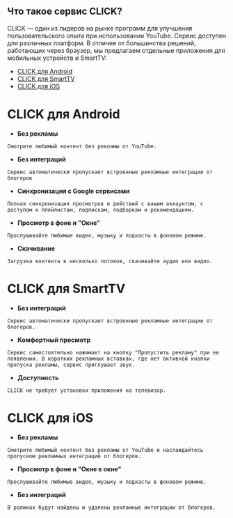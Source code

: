 ## Что такое сервис CLICK?


CLICK — один из лидеров на рынке программ для улучшения пользовательского опыта при использовании YouTube. Сервис доступен для различных платформ. В отличие от большинства решений, работающих через браузер, мы предлагаем отдельные приложения для мобильных устройств и SmartTV:

- [CLICK для Android](/overview_android.md)
- [CLICK для SmartTV](/overview_tv.md)
- [CLICK для iOS](/overview_ios.md)


# CLICK для Android


- **Без рекламы**

`Смотрите любимый контент без рекламы от YouTube.`

- **Без интеграций**

`Сервис автоматически пропускает встроенные рекламные интеграции от блогеров`

- **Синхронизация c Google сервисами**

`Полная синхронизация просмотров и действий с вашим аккаунтом, с доступом к плейлистам, подпискам, подборкам и рекомендациям.`

- **Просмотр в фоне и "Окне"**

`Прослушивайте любимые видео, музыку и подкасты в фоновом режиме.`

- **Скачивание**

`Загрузка контента в несколько потоков, скачивайте аудио или видео.`



# CLICK для SmartTV

- **Без интеграций**

`Сервис автоматически пропускает встроенные рекламные интеграции от блогеров.`

- **Комфортный просмотр**

`Сервис самостоятельно нажимает на кнопку "Пропустить рекламу" при ее появлении. В коротких рекламных вставках, где нет активной кнопки пропуска рекламы, сервис приглушает звук.`

- **Доступность**

`CLICK не требует установки приложения на телевизор.`




# CLICK для iOS

- **Без рекламы**

`Смотрите любимый контент без рекламы от YouTube и наслаждайтесь пропуском рекламных интеграций от блогеров.`

- **Просмотр в фоне и "Окне в окне"**

`Прослушивайте любимые видео, музыку и подкасты в фоновом режиме.`

- **Без интеграций**

`В роликах будут найдены и удалены рекламные интеграции от блогеров.`